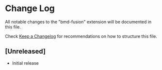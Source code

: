 # Change Log

All notable changes to the "bmd-fusion" extension will be documented in this file.

Check [Keep a Changelog](http://keepachangelog.com/) for recommendations on how to structure this file.

## [Unreleased]

- Initial release